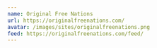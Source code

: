 ```yaml
---
name: Original Free Nations
url: https://originalfreenations.com/
avatar: /images/sites/originalfreenations.png
feed: https://originalfreenations.com/feed/
---
```

